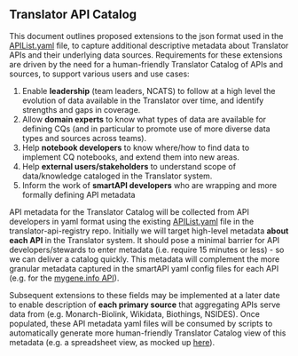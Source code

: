 ## Translator API Catalog

This document outlines proposed extensions to the json format used in the [APIList.yaml](https://github.com/NCATS-Tangerine/translator-api-registry/blob/master/API_LIST.yml) file, to capture additional descriptive metadata about Translator APIs and their underlying data sources. Requirements for these extensions are driven by the need for a human-friendly Translator Catalog of APIs and sources, to support various users and use cases:

1. Enable **leadership** (team leaders, NCATS) to follow at a high level the evolution of data available in the Translator over time, and identify strengths and gaps in coverage.
2. Allow **domain experts** to know what types of data are available for defining CQs (and in particular to promote use of more diverse data types and sources across teams).
3. Help **notebook developers** to know where/how to find data to implement CQ notebooks, and extend them into new areas.
4. Help **external users/stakeholders** to understand scope of data/knowledge cataloged in the Translator system.
5. Inform the work of **smartAPI developers** who are wrapping and more formally defining API metadata

API metadata for the Translator Catalog will be collected from API developers in yaml format using the existing [APIList.yaml](https://github.com/NCATS-Tangerine/translator-api-registry/blob/master/API_LIST.yml) file in the translator-api-registry repo.  Initially we will target high-level metadata **about each API** in the Translator system. It should pose a minimal barrier for API developers/stewards to enter metadata (i.e. require 15 minutes or less) - so we can deliver a catalog quickly.  This metadata will complement the more granular metadata captured in the smartAPI yaml config files for each API (e.g. for the [mygene.info API](https://github.com/NCATS-Tangerine/translator-api-registry/blob/master/mygene.info/openapi_full.yml)). 
  
Subsequent extensions to these fields may be implemented at a later date to enable description of **each primary source** that aggregating APIs serve data from (e.g. Monarch-Biolink, Wikidata, Biothings, NSIDES). Once populated, these API metadata yaml files will be consumed by scripts to automatically generate more human-friendly Translator Catalog view of this metadata (e.g. a spreadsheet view, as mocked up [here](https://docs.google.com/spreadsheets/d/160Vzcgk5eGjtqbrKZzCyyJuPRKQV_zpk4BpZRMC70PA/edit#gid=0)). 
